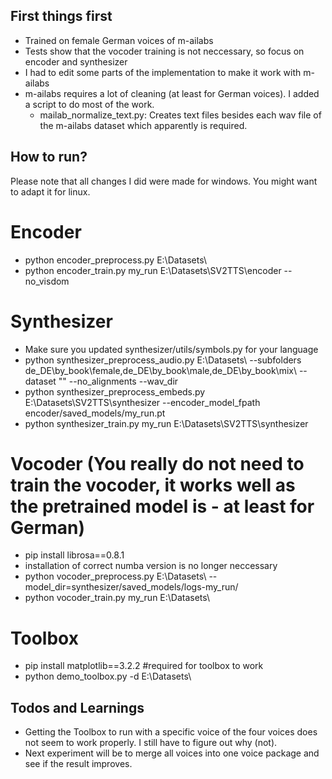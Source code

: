 ## First things first
- Trained on female German voices of m-ailabs
- Tests show that the vocoder training is not neccessary, so focus on encoder and synthesizer
- I had to edit some parts of the implementation to make it work with m-ailabs
- m-ailabs requires a lot of cleaning (at least for German voices). I added a script to do most of the work.
	- mailab_normalize_text.py: Creates text files besides each wav file of the m-ailabs dataset which apparently is required.

## How to run?
Please note that all changes I did were made for windows. You might want to adapt it for linux.

# Encoder
- python encoder_preprocess.py E:\Datasets\
- python encoder_train.py my_run E:\Datasets\SV2TTS\encoder --no_visdom

# Synthesizer
- Make sure you updated synthesizer/utils/symbols.py for your language
- python synthesizer_preprocess_audio.py E:\Datasets\ --subfolders de_DE\by_book\female\,de_DE\by_book\male\,de_DE\by_book\mix\ --dataset "" --no_alignments --wav_dir
- python synthesizer_preprocess_embeds.py E:\Datasets\SV2TTS\synthesizer --encoder_model_fpath encoder/saved_models/my_run.pt
- python synthesizer_train.py my_run E:\Datasets\SV2TTS\synthesizer

# Vocoder (You really do not need to train the vocoder, it works well as the pretrained model is - at least for German)
- pip install librosa==0.8.1
- installation of correct numba version is no longer neccessary
- python vocoder_preprocess.py E:\Datasets\ --model_dir=synthesizer/saved_models/logs-my_run/
- python vocoder_train.py my_run E:\Datasets\

# Toolbox
- pip install matplotlib==3.2.2 #required for toolbox to work
- python demo_toolbox.py -d E:\Datasets\

## Todos and Learnings
- Getting the Toolbox to run with a specific voice of the four voices does not seem to work properly. I still have to figure out why (not).
- Next experiment will be to merge all voices into one voice package and see if the result improves.